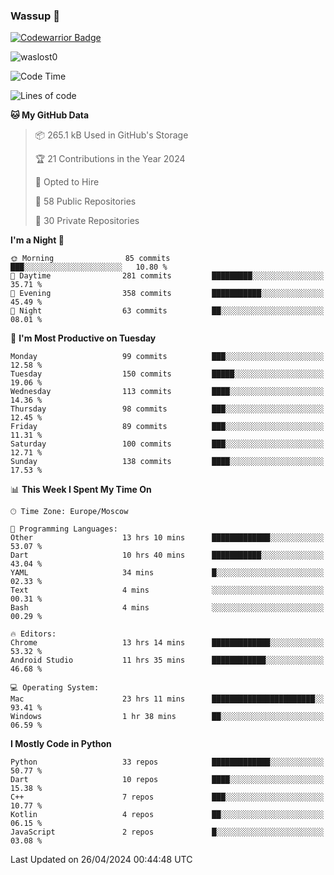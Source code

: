 ### Wassup 👋

[![Codewarrior Badge](https://www.codewars.com/users/waslost/badges/small)](https://www.codewars.com/users/waslost)

<p align="left"> <img src="https://komarev.com/ghpvc/?username=waslost0" alt="waslost0" /></p>

<!--START_SECTION:waka-->
![Code Time](http://img.shields.io/badge/Code%20Time-4%2C239%20hrs%2041%20mins-blue)

![Lines of code](https://img.shields.io/badge/From%20Hello%20World%20I%27ve%20Written-1.4%20million%20lines%20of%20code-blue)

**🐱 My GitHub Data** 

> 📦 265.1 kB Used in GitHub's Storage 
 > 
> 🏆 21 Contributions in the Year 2024
 > 
> 💼 Opted to Hire
 > 
> 📜 58 Public Repositories 
 > 
> 🔑 30 Private Repositories 
 > 
**I'm a Night 🦉** 

```text
🌞 Morning                85 commits          ███░░░░░░░░░░░░░░░░░░░░░░   10.80 % 
🌆 Daytime                281 commits         █████████░░░░░░░░░░░░░░░░   35.71 % 
🌃 Evening                358 commits         ███████████░░░░░░░░░░░░░░   45.49 % 
🌙 Night                  63 commits          ██░░░░░░░░░░░░░░░░░░░░░░░   08.01 % 
```
📅 **I'm Most Productive on Tuesday** 

```text
Monday                   99 commits          ███░░░░░░░░░░░░░░░░░░░░░░   12.58 % 
Tuesday                  150 commits         █████░░░░░░░░░░░░░░░░░░░░   19.06 % 
Wednesday                113 commits         ████░░░░░░░░░░░░░░░░░░░░░   14.36 % 
Thursday                 98 commits          ███░░░░░░░░░░░░░░░░░░░░░░   12.45 % 
Friday                   89 commits          ███░░░░░░░░░░░░░░░░░░░░░░   11.31 % 
Saturday                 100 commits         ███░░░░░░░░░░░░░░░░░░░░░░   12.71 % 
Sunday                   138 commits         ████░░░░░░░░░░░░░░░░░░░░░   17.53 % 
```


📊 **This Week I Spent My Time On** 

```text
🕑︎ Time Zone: Europe/Moscow

💬 Programming Languages: 
Other                    13 hrs 10 mins      █████████████░░░░░░░░░░░░   53.07 % 
Dart                     10 hrs 40 mins      ███████████░░░░░░░░░░░░░░   43.04 % 
YAML                     34 mins             █░░░░░░░░░░░░░░░░░░░░░░░░   02.33 % 
Text                     4 mins              ░░░░░░░░░░░░░░░░░░░░░░░░░   00.31 % 
Bash                     4 mins              ░░░░░░░░░░░░░░░░░░░░░░░░░   00.29 % 

🔥 Editors: 
Chrome                   13 hrs 14 mins      █████████████░░░░░░░░░░░░   53.32 % 
Android Studio           11 hrs 35 mins      ████████████░░░░░░░░░░░░░   46.68 % 

💻 Operating System: 
Mac                      23 hrs 11 mins      ███████████████████████░░   93.41 % 
Windows                  1 hr 38 mins        ██░░░░░░░░░░░░░░░░░░░░░░░   06.59 % 
```

**I Mostly Code in Python** 

```text
Python                   33 repos            █████████████░░░░░░░░░░░░   50.77 % 
Dart                     10 repos            ████░░░░░░░░░░░░░░░░░░░░░   15.38 % 
C++                      7 repos             ███░░░░░░░░░░░░░░░░░░░░░░   10.77 % 
Kotlin                   4 repos             ██░░░░░░░░░░░░░░░░░░░░░░░   06.15 % 
JavaScript               2 repos             █░░░░░░░░░░░░░░░░░░░░░░░░   03.08 % 
```




 Last Updated on 26/04/2024 00:44:48 UTC
<!--END_SECTION:waka-->

